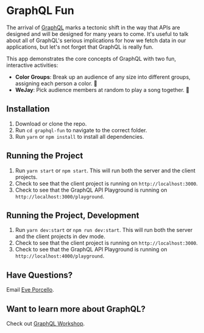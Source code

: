 GraphQL Fun 
===========
The arrival of [GraphQL](http://www.graphql.org) marks a tectonic shift in the way that APIs are designed and will be designed for many years to come. It's useful to talk about all of GraphQL's serious implications for how we fetch data in our applications, but let's not forget that GraphQL is really fun.

This app demonstrates the core concepts of GraphQL with two fun, interactive activities:

* __Color Groups__: Break up an audience of any size into different groups, assigning each person a color. 🎨
* __WeJay__: Pick audience members at random to play a song together. 🎹

Installation
-----------
1. Download or clone the repo.
2. Run `cd graphql-fun` to navigate to the correct folder.
3. Run `yarn` or `npm install` to install all dependencies.

Running the Project
--------
1. Run `yarn start` or `npm start`. This will run both the server and the client projects.
2. Check to see that the client project is running on `http://localhost:3000`.
3. Check to see that the GraphQL API Playground is running on `http://localhost:3000/playground`.

Running the Project, Development
-----
1. Run `yarn dev:start` or `npm run dev:start`. This will run both the server and the client projects in dev mode.
2. Check to see that the client project is running on `http://localhost:3000`.
3. Check to see that the GraphQL API Playground is running on `http://localhost:4000/playground`.

Have Questions?
----
Email [Eve Porcello](mailto:eve@moonhighway.com).

Want to learn more about GraphQL?
----
Check out [GraphQL Workshop](https://www.graphqlworkshop.com).